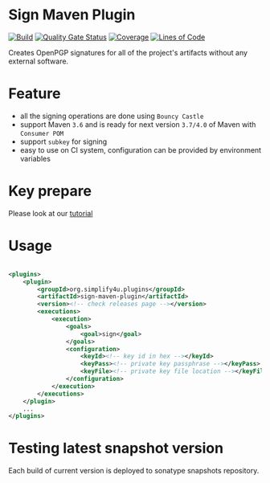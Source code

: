 # Sign Maven Plugin 
[![Build](https://github.com/s4u/sign-maven-plugin/workflows/Build/badge.svg)](https://github.com/s4u/sign-maven-plugin/actions?query=workflow%3ABuild)
[![Quality Gate Status](https://sonarcloud.io/api/project_badges/measure?project=org.simplify4u.plugins%3Asign-maven-plugin&metric=alert_status)](https://sonarcloud.io/dashboard?id=org.simplify4u.plugins%3Asign-maven-plugin)
[![Coverage](https://sonarcloud.io/api/project_badges/measure?project=org.simplify4u.plugins%3Asign-maven-plugin&metric=coverage)](https://sonarcloud.io/dashboard?id=org.simplify4u.plugins%3Asign-maven-plugin)
[![Lines of Code](https://sonarcloud.io/api/project_badges/measure?project=org.simplify4u.plugins%3Asign-maven-plugin&metric=ncloc)](https://sonarcloud.io/dashboard?id=org.simplify4u.plugins%3Asign-maven-plugin)

Creates OpenPGP signatures for all of the project's artifacts
without any external software.

# Feature 

 - all the signing operations are done using `Bouncy Castle`
 - support Maven `3.6` and is ready for next version `3.7/4.0` of Maven  with `Consumer POM`
 - support `subkey` for signing
 - easy to use on CI system, configuration can be provided by environment variables 

# Key prepare
    
Please look at our [tutorial](src/site/markdown/key-prepare.md)

# Usage
```xml

<plugins>
    <plugin>
        <groupId>org.simplify4u.plugins</groupId>
        <artifactId>sign-maven-plugin</artifactId>
        <version><!-- check releases page --></version>
        <executions>
            <execution>
                <goals>
                    <goal>sign</goal>
                </goals>
                <configuration>
                    <keyId><!-- key id in hex --></keyId>
                    <keyPass><!-- private key passphrase --></keyPass>
                    <keyFile><!-- private key file location --></keyFile>
                </configuration>
            </execution>
        </executions>
    </plugin>
    ...
</plugins>
```
# Testing latest snapshot version

Each build of current version is deployed to sonatype snapshots repository.

